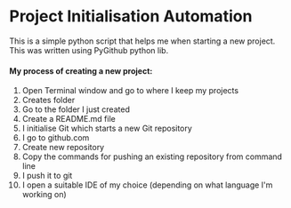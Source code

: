 # Project Initialisation Automation
This is a simple python script that helps me when starting a new project. This was written using PyGithub python lib.

#### My process of creating a new project:
1. Open Terminal window and go to where I keep my projects
2. Creates folder
3. Go to the folder I just created
4. Create a README.md file
5. I initialise Git which starts a new Git repository
6. I go to github.com
7. Create new repository
8. Copy the commands for pushing an existing repository from command line
9. I push it to git
10. I open a suitable IDE of my choice (depending on what language I'm working on)